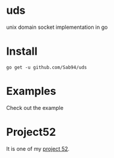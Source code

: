 # uds

unix domain socket implementation in go

# Install

`go get -u github.com/Sab94/uds`

# Examples

Check out the example

# Project52

It is one of my [project 52](https://github.com/Sab94/project52).